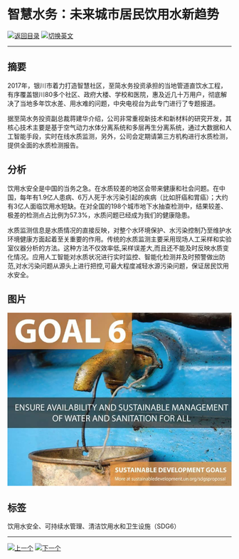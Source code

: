 # 智慧水务：未来城市居民饮用水新趋势

[![返回目录](http://img.shields.io/badge/点击-返回目录-875A7B.svg?style=flat&colorA=8F8F8F)](/)
[![切换英文](http://img.shields.io/badge/切换-英文-875A7B.svg?style=flat&colorA=8F8F8F)](https://doc.shanghaiopen.org.cn/case/6/en_1.html)

----------

## 摘要

2017年，银川市着力打造智慧社区，至简水务投资承担的当地管道直饮水工程，有序覆盖银川80多个社区、政府大楼、学校和医院，惠及近几十万用户，彻底解决了当地多年饮水差、用水难的问题，中央电视台为此专门进行了专题报道。

据至简水务投资副总裁蒋建华介绍，公司非常重视新技术和新材料的研究开发，其核心技术主要是基于空气动力水体分离系统和多层再生分离系统，通过大数据和人工智能手段，实时在线水质监测，另外，公司会定期请第三方机构进行水质检测，提供全面的水质检测报告。

## 分析

饮用水安全是中国的当务之急。在水质较差的地区会带来健康和社会问题。在中国，每年有1.9亿人患病、6万人死于水污染引起的疾病（比如肝癌和胃癌）；大约有3亿人面临饮用水短缺。在对全国的198个城市地下水抽查检测中，结果较差、极差的检测点占比例为57.3%，水质问题已经成为我们的健康隐患。 

水质监测信息是水质情况的直接反映，对整个水环境保护、水污染控制乃至维护水环境健康方面起着至关重要的作用。传统的水质监测主要采用现场人工采样和实验室仪器分析的方法。这种方法不仅效率低,采样误差大,而且还不能及时反映水质变化情况。应用人工智能对水质状况进行实时监控、智能化检测并及时预警做出防范,对水污染问题从源头上进行把控,可最大程度减轻水源污染问题，保证居民饮用水安全。


## 图片

![图片](6.1.1.jpg)


## 标签

饮用水安全、可持续水管理、清洁饮用水和卫生设施（SDG6）


----------

 [![上一个](http://img.shields.io/badge/查看-上一个-875A7B.svg?style=flat&colorA=8F8F8F)](https://doc.shanghaiopen.org.cn/case/5/1.html)
 [![下一个](http://img.shields.io/badge/查看-下一个-875A7B.svg?style=flat&colorA=8F8F8F)](https://doc.shanghaiopen.org.cn/case/7/1.html)
 
 
